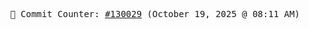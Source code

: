 <p align="center">
    <samp>
        📮 Commit Counter: <a href="https://github.com/Javascript-void0/Javascript-void0/commits/main">#130029</a> (October 19, 2025 @ 08:11 AM)
    </samp>
</p>